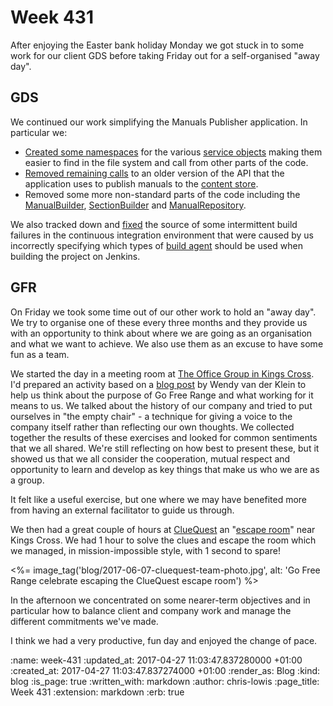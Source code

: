 Week 431
========

After enjoying the Easter bank holiday Monday we got stuck in to some
work for our client GDS before taking Friday out for a self-organised
"away day".

## GDS

We continued our work simplifying the Manuals Publisher application. In particular we:

- [Created some namespaces](https://github.com/alphagov/manuals-publisher/pull/980) for
  the
  various
  [service objects](http://stevelorek.com/service-objects.html) making
  them easier to find in the file system and call from other parts of
  the code.
- [Removed remaining calls](https://github.com/alphagov/manuals-publisher/pull/979) to
  an older version of the API that the application uses to publish
  manuals to
  the [content store](https://github.com/alphagov/content-store).
- Removed some more non-standard parts of the code including
  the
  [ManualBuilder](https://github.com/alphagov/manuals-publisher/pull/978),
  [SectionBuilder](https://github.com/alphagov/manuals-publisher/pull/977) and
  [ManualRepository](https://github.com/alphagov/manuals-publisher/pull/968).

We also tracked down
and [fixed](https://github.com/alphagov/manuals-publisher/pull/976)
the source of some intermittent build failures in the continuous
integration environment that were caused by us incorrectly specifying
which types
of
[build agent](https://wiki.jenkins-ci.org/display/JENKINS/Distributed+builds) should
be used when building the project on Jenkins.

## GFR

On Friday we took some time out of our other work to hold an "away
day". We try to organise one of these every three months and they
provide us with an opportunity to think about where we are going as an
organisation and what we want to achieve. We also use them as an
excuse to have some fun as a team.

We started the day in a meeting room
at
[The Office Group in Kings Cross](http://www.theofficegroup.co.uk/office/the-stanley-building/). I'd
prepared an activity based on
a
[blog post](https://www.linkedin.com/pulse/discover-your-organizations-purpose-half-day-wendy-van-der-klein?trk=prof-post) by
Wendy van der Klein to help us think about the purpose of Go Free
Range and what working for it means to us. We talked about the history
of our company and tried to put ourselves in "the empty chair" - a
technique for giving a voice to the company itself rather than
reflecting our own thoughts. We collected together the results of
these exercises and looked for common sentiments that we all
shared. We're still reflecting on how best to present these, but it
showed us that we all consider the cooperation, mutual respect and
opportunity to learn and develop as key things that make us who we are
as a group.

It felt like a useful exercise, but one where we may have benefited
more from having an external facilitator to guide us through.

We then had a great couple of hours
at [ClueQuest](https://cluequest.co.uk/) an
"[escape room](https://en.wikipedia.org/wiki/Escape_room)" near Kings
Cross. We had 1 hour to solve the clues and escape the room which we
managed, in mission-impossible style, with 1 second to spare!

<%= image_tag('blog/2017-06-07-cluequest-team-photo.jpg', alt: 'Go Free Range celebrate escaping the ClueQuest escape room') %>

In the afternoon we concentrated on some nearer-term objectives and in
particular how to balance client and company work and manage the
different commitments we've made.

I think we had a very productive, fun day and enjoyed the change of
pace.

:name: week-431
:updated_at: 2017-04-27 11:03:47.837280000 +01:00
:created_at: 2017-04-27 11:03:47.837274000 +01:00
:render_as: Blog
:kind: blog
:is_page: true
:written_with: markdown
:author: chris-lowis
:page_title: Week 431
:extension: markdown
:erb: true
